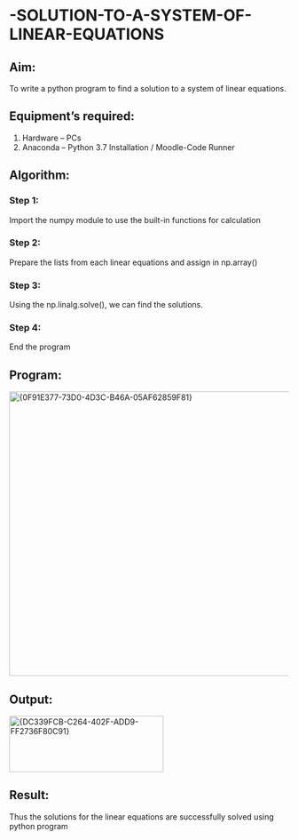 # -SOLUTION-TO-A-SYSTEM-OF-LINEAR-EQUATIONS
## Aim:
To write a python program to find a solution to a system of linear equations.
## Equipment’s required:
1. 	Hardware – PCs
2. 	Anaconda – Python 3.7 Installation / Moodle-Code Runner
## Algorithm:
### Step 1: 
Import the numpy module to use the built-in functions for calculation
### Step 2: 
Prepare the lists from each linear equations and assign in np.array()
### Step 3: 
Using the np.linalg.solve(), we can find the solutions.
### Step 4: 
End the program
## Program:
<img width="840" height="512" alt="{0F91E377-73D0-4D3C-B46A-05AF62859F81}" src="https://github.com/user-attachments/assets/3febcade-3c38-486c-b43c-e0fdce38d713" />


## Output:
<img width="278" height="101" alt="{DC339FCB-C264-402F-ADD9-FF2736F80C91}" src="https://github.com/user-attachments/assets/3e3f97a6-981f-47db-a38b-d1cf8c9fc001" />

## Result: 
Thus the solutions for the linear equations are successfully solved using python program

